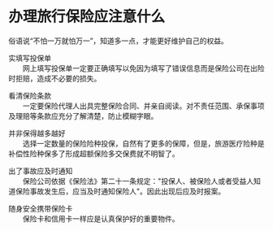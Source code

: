 # 办理旅行保险应注意什么  
  
俗语说“不怕一万就怕万一”，知道多一点，才能更好维护自己的权益。  

实填写投保单  
&emsp;&emsp;网上填写投保单一定要正确填写以免因为填写了错误信息而是保险公司在出险时拒赔，造成不必要的损失。  

看清保险条款  
&emsp;&emsp;一定要保险代理人出具完整保险合同、并亲自阅读。对不责任范围、承保事项及理赔等条款应充分了解清楚，防止模糊字眼。  

并非保得越多越好  
&emsp;&emsp;选择一定数量的保险险种投保，自然有了更多的保障，但是，旅游医疗险种是补偿性险种保多了形成超额保险多交保费就不明智了。  

出了事故应及时通知  
&emsp;&emsp;保险公司依据《保险法》第二十一条规定："投保人、被保险人或者受益人知道保险事故发生后，应当及时通知保险人"。因此出现后应及时报案。  

随身安全携带保险卡  
&emsp;&emsp;保险卡和信用卡一样应是认真保护好的重要物件。  
  
